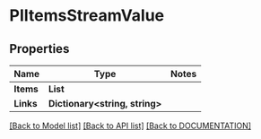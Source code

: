 # PIItemsStreamValue

## Properties
Name | Type | Notes
------------ | ------------- | -------------
**Items** | **List<PIStreamValue>**
**Links** | **Dictionary<string, string>**

[[Back to Model list]](../../DOCUMENTATION.md#documentation-for-models) [[Back to API list]](../../DOCUMENTATION.md#documentation-for-api-endpoints) [[Back to DOCUMENTATION]](../../DOCUMENTATION.md)
